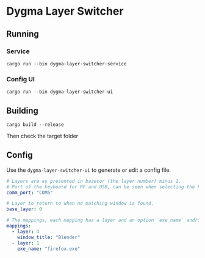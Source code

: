 # Dygma Layer Switcher

## Running

### Service
```
cargo run --bin dygma-layer-switcher-service
```

### Config UI
```
cargo run --bin dygma-layer-switcher-ui
```

## Building

```
cargo build --release
```

Then check the target folder

## Config

Use the `dygma-layer-switcher-ui` to generate or edit a config file.

```yaml
# Layers are as presented in bazecor (the layer number) minus 1.
# Port of the keyboard for RF and USB, can be seen when selecting the keyboard in bazecor.
comm_port: "COM5"

# Layer to return to when no matching window is found.
base_layer: 0

# The mappings, each mapping has a layer and an option `exe_name` and/or `window_title`.
mappings:
  - layer: 4
    window_title: "Blender"
  - layer: 1
    exe_name: "firefox.exe"
```

